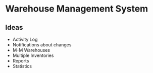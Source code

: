 # Warehouse Management System

## Ideas

- Activity Log
- Notifications about changes
- M-M Warehouses
- Multiple Inventories
- Reports
- Statistics
